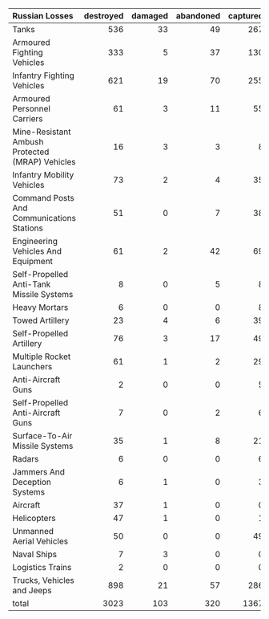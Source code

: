 | Russian Losses                                   |   destroyed |   damaged |   abandoned |   captured |   total |
|:-------------------------------------------------|------------:|----------:|------------:|-----------:|--------:|
| Tanks                                            |         536 |        33 |          49 |        267 |     885 |
| Armoured Fighting Vehicles                       |         333 |         5 |          37 |        130 |     505 |
| Infantry Fighting Vehicles                       |         621 |        19 |          70 |        255 |     965 |
| Armoured Personnel Carriers                      |          61 |         3 |          11 |         55 |     130 |
| Mine-Resistant Ambush Protected  (MRAP) Vehicles |          16 |         3 |           3 |          8 |      30 |
| Infantry Mobility Vehicles                       |          73 |         2 |           4 |         35 |     114 |
| Command Posts And Communications Stations        |          51 |         0 |           7 |         38 |      96 |
| Engineering Vehicles And Equipment               |          61 |         2 |          42 |         69 |     174 |
| Self-Propelled Anti-Tank Missile Systems         |           8 |         0 |           5 |          8 |      21 |
| Heavy Mortars                                    |           6 |         0 |           0 |          8 |      14 |
| Towed Artillery                                  |          23 |         4 |           6 |         39 |      72 |
| Self-Propelled Artillery                         |          76 |         3 |          17 |         49 |     145 |
| Multiple Rocket Launchers                        |          61 |         1 |           2 |         29 |      93 |
| Anti-Aircraft Guns                               |           2 |         0 |           0 |          5 |       7 |
| Self-Propelled Anti-Aircraft Guns                |           7 |         0 |           2 |          6 |      15 |
| Surface-To-Air Missile Systems                   |          35 |         1 |           8 |         21 |      65 |
| Radars                                           |           6 |         0 |           0 |          6 |      12 |
| Jammers And Deception Systems                    |           6 |         1 |           0 |          3 |      10 |
| Aircraft                                         |          37 |         1 |           0 |          0 |      38 |
| Helicopters                                      |          47 |         1 |           0 |          1 |      49 |
| Unmanned Aerial Vehicles                         |          50 |         0 |           0 |         49 |      99 |
| Naval Ships                                      |           7 |         3 |           0 |          0 |      10 |
| Logistics Trains                                 |           2 |         0 |           0 |          0 |       2 |
| Trucks, Vehicles and Jeeps                       |         898 |        21 |          57 |        286 |    1262 |
| total                                            |        3023 |       103 |         320 |       1367 |    4813 |